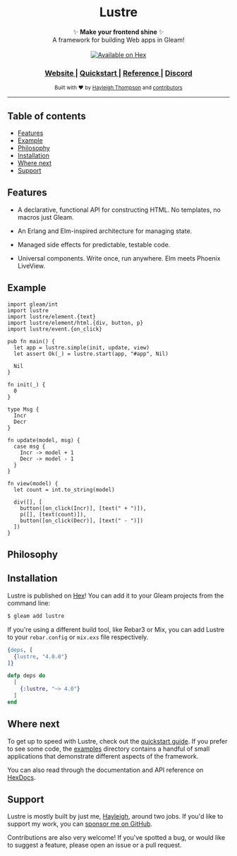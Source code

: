 <h1 align="center">Lustre</h1>

<div align="center">
  ✨ <strong>Make your frontend shine</strong> ✨
</div>

<div align="center">
  A framework for building Web apps in Gleam!
</div>

<br />

<div align="center">
  <a href="https://hex.pm/packages/lustre">
    <img src="https://img.shields.io/hexpm/v/lustre"
      alt="Available on Hex" />
  </a>
</div>

<div align="center">
  <h3>
    <a href="https://lustre.build">
      Website
    </a>
    <span> | </span>
    <a href="https://github.com/lustre-labs/lustre/docs/guide/01-quickstart.md">
      Quickstart
    </a>
    <span> | </span>
    <a href="https://hexdocs.pm/lustre">
      Reference
    </a>
    <span> | </span>
    <a href="https://discord.gg/Fm8Pwmy">
      Discord
    </a>
  </h3>
</div>

<div align="center">
  <sub>Built with ❤︎ by
  <a href="https://twitter.com/hayleighdotdev">Hayleigh Thompson</a> and
  <a href="https://github.com/lustre-labs/lustre/graphs/contributors">
    contributors
  </a>
</div>

---

## Table of contents

- [Features](#features)
- [Example](#example)
- [Philosophy](#philosophy)
- [Installation](#installation)
- [Where next](#where-next)
- [Support](#support)

## Features

- A declarative, functional API for constructing HTML. No templates, no macros
  just Gleam.

- An Erlang and Elm-inspired architecture for managing state.

- Managed side effects for predictable, testable code.

- Universal components. Write once, run anywhere. Elm meets Phoenix LiveView.

## Example

```gleam
import gleam/int
import lustre
import lustre/element.{text}
import lustre/element/html.{div, button, p}
import lustre/event.{on_click}

pub fn main() {
  let app = lustre.simple(init, update, view)
  let assert Ok(_) = lustre.start(app, "#app", Nil)

  Nil
}

fn init(_) {
  0
}

type Msg {
  Incr
  Decr
}

fn update(model, msg) {
  case msg {
    Incr -> model + 1
    Decr -> model - 1
  }
}

fn view(model) {
  let count = int.to_string(model)

  div([], [
    button([on_click(Incr)], [text(" + ")]),
    p([], [text(count)]),
    button([on_click(Decr)], [text(" - ")])
  ])
}
```

## Philosophy

## Installation

Lustre is published on [Hex](https://hex.pm/packages/lustre)! You can add it to
your Gleam projects from the command line:

```sh
$ gleam add lustre
```

If you're using a different build tool, like Rebar3 or Mix, you can add Lustre
to your `rebar.config` or `mix.exs` file respectively.

```erlang
{deps, [
  {lustre, "4.0.0"}
]}
```

```elixir
defp deps do
  [
    {:lustre, "~> 4.0"}
  ]
end
```

## Where next

To get up to speed with Lustre, check out the [quickstart guide](./guide/01-quickstart).
If you prefer to see some code, the [examples](https://github.com/lustre-labs/lustre/tree/main/examples)
directory contains a handful of small applications that demonstrate different
aspects of the framework.

You can also read through the documentation and API reference on
[HexDocs](https://hexdocs.pm/lustre).

## Support

Lustre is mostly built by just me, [Hayleigh](https://github.com/hayleigh-dot-dev),
around two jobs. If you'd like to support my work, you can [sponsor me on GitHub](https://github.com/sponsors/hayleigh-dot-dev).

Contributions are also very welcome! If you've spotted a bug, or would like to
suggest a feature, please open an issue or a pull request.
